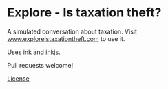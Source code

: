 # Explore - Is taxation theft?
A simulated conversation about taxation.
Visit www.exploreistaxationtheft.com to use it.

Uses [ink](https://github.com/inkle/ink) and [inkjs](https://github.com/y-lohse/inkjs).

Pull requests welcome!

[License](https://github.com/bitbutter/ExploreIsTaxationTheft/blob/master/LICENSE.txt)

